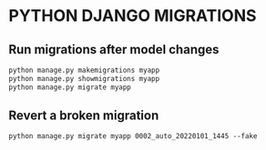 # PYTHON DJANGO MIGRATIONS

## Run migrations after model changes

```bash
python manage.py makemigrations myapp
python manage.py showmigrations myapp
python manage.py migrate myapp
```

## Revert a broken migration
`python manage.py migrate myapp 0002_auto_20220101_1445 --fake`
